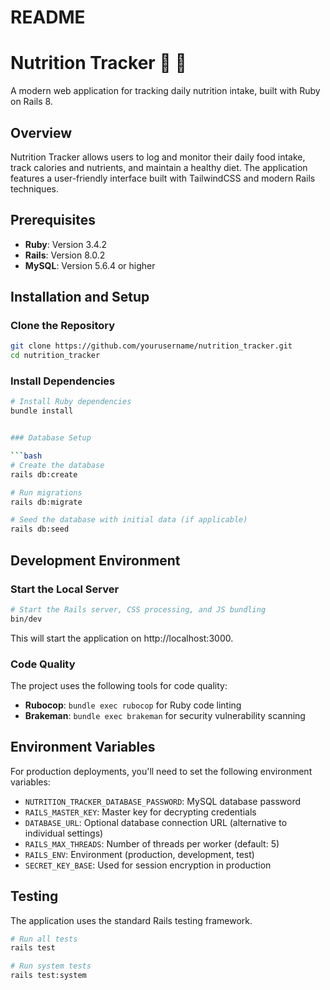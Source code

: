 # README

# Nutrition Tracker 🍴 💫

A modern web application for tracking daily nutrition intake, built with Ruby on Rails 8.

## Overview

Nutrition Tracker allows users to log and monitor their daily food intake, track calories and nutrients, and maintain a healthy diet. The application features a user-friendly interface built with TailwindCSS and modern Rails techniques.

## Prerequisites

- **Ruby**: Version 3.4.2
- **Rails**: Version 8.0.2
- **MySQL**: Version 5.6.4 or higher

## Installation and Setup

### Clone the Repository

```bash
git clone https://github.com/yourusername/nutrition_tracker.git
cd nutrition_tracker
```

### Install Dependencies

```bash
# Install Ruby dependencies
bundle install


### Database Setup

```bash
# Create the database
rails db:create

# Run migrations
rails db:migrate

# Seed the database with initial data (if applicable)
rails db:seed
```

## Development Environment

### Start the Local Server

```bash
# Start the Rails server, CSS processing, and JS bundling
bin/dev
```

This will start the application on http://localhost:3000.

### Code Quality

The project uses the following tools for code quality:

- **Rubocop**: `bundle exec rubocop` for Ruby code linting
- **Brakeman**: `bundle exec brakeman` for security vulnerability scanning


## Environment Variables

For production deployments, you'll need to set the following environment variables:

- `NUTRITION_TRACKER_DATABASE_PASSWORD`: MySQL database password
- `RAILS_MASTER_KEY`: Master key for decrypting credentials
- `DATABASE_URL`: Optional database connection URL (alternative to individual settings)
- `RAILS_MAX_THREADS`: Number of threads per worker (default: 5)
- `RAILS_ENV`: Environment (production, development, test)
- `SECRET_KEY_BASE`: Used for session encryption in production

## Testing

The application uses the standard Rails testing framework.

```bash
# Run all tests
rails test

# Run system tests
rails test:system
```
